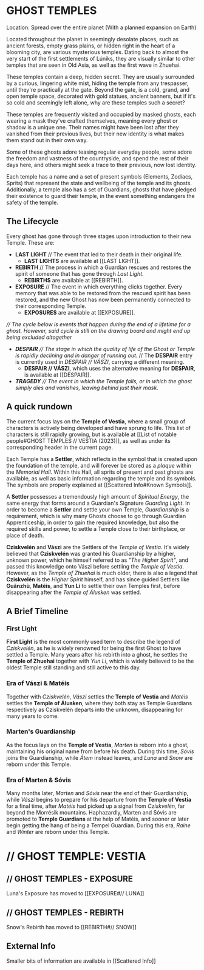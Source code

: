# GHOST TEMPLES
Location: Spread over the entire planet (With a planned expansion on Earth)
  
Located throughout the planet in seemingly desolate places, such as ancient forests, empty grass plains, or hidden right in the heart of a blooming city, are various mysterious temples. Dating back to almost the very start of the first settlements of Lúniks, they are visually similar to other temples that are seen in Old Asia, as well as the first wave in Zhuehai.
  
These temples contain a deep, hidden secret. They are usually surrounded by a curious, lingering white mist, hiding the temple from any trespasser, until they're practically at the gate. Beyond the gate, is a cold, grand, and open temple space, decorated with gold statues, ancient banners, but if it's so cold and seemingly left alone, why are these temples such a secret?  
  
These temples are frequently visited and occupied by masked ghosts, each wearing a mask they've crafted themselves, meaning every ghost or shadow is a unique one. Their names might have been lost after they vanished from their previous lives, but their new identity is what makes them stand out in their own way.  
  
Some of these ghosts adore teasing regular everyday people, some adore the freedom and vastness of the countryside, and spend the rest of their days here, and others might seek a trace to their previous, now lost identity. 
  
Each temple has a name and a set of present symbols (Elements, Zodiacs, Sprits) that represent the state and wellbeing of the temple and its ghosts. Additionally, a temple also has a set of Guardians, ghosts that have pledged their existence to guard their temple, in the event something endangers the safety of the temple.  

## The Lifecycle
Every ghost has gone through three stages upon introduction to their new Temple. These are:
- **LAST LIGHT** // The event that led to their death in their original life.
	- **LAST LIGHTS** are available at [[LAST LIGHT]].
- **REBIRTH** // The process in which a Guardian rescues and restores the spirit of someone that has gone through *Last Light*.
	- **REBIRTHS** are available at [[REBIRTH]].
- **EXPOSURE** // The event in which everything clicks together. Every memory that was able to be restored from the rescued spirit has been restored, and the new Ghost has now been permanently connected to their corresponding Temple. 
	- **EXPOSURES** are available at [[EXPOSURE]].

*// The cycle below is events that happen during the end of a lifetime for a ghost. However, said cycle is still on the drawing board and might end up being excluded altogether*

- ***DESPAIR** // The stage in which the quality of life of the Ghost or Temple is rapidly declining and in danger of running out.* // The **DESPAIR** entry is currently used in *DESPAIR // VÁSZI*, carrying a different meaning.
	- **DESPAIR // VÁSZI**, which uses the alternative meaning for **DESPAIR**, is available at [[DESPAIR]].
- ***TRAGEDY** // The event in which the Temple falls, or in which the ghost simply dies and vanishes, leaving behind just their mask.*

## A quick rundown
The current focus lays on the **Temple of Vestia**, where a small group of characters is actively being developed and have sprung to life. This list of characters is still rapidly growing, but is available at [[List of notable people#GHOST TEMPLES // VESTIA (2023)]], as well as under its corresponding header in the current page. 

Each Temple has a **Settler**, which reflects in the symbol that is created upon the foundation of the temple, and will forever be stored as a *plaque* within the *Memorial Hall*. Within this Hall, all sprits of present and past ghosts are available, as well as basic information regarding the temple and its symbols. The symbols are properly explained at [[Scattered Info#Known Symbols]].

A **Settler** possesses a tremendously high amount of *Spiritual Energy*, the same energy that forms around a Guardian's Signature *Guarding Light*. In order to become a **Settler** and settle your own Temple, *Guardianship* is a requirement, which is why many Ghosts choose to go through Guardian Apprenticeship, in order to gain the required knowledge, but also the required skills and power, to settle a Temple close to their birthplace, or place of death. 

**Cziskvelén** and **Vászi** are the Settlers of the *Temple of Vestia*. It's widely believed that **Cziskvelén** was granted his Guardianship by a higher, unknown power, which he himself referred to as *"The Higher Spirit"*, and passed this knowledge onto Vászi before settling the *Temple of Vestia*. However, as the *Temple of Zhuehai* is much older, there is also a legend that **Cziskvelén** is the *Higher Spirit* himself, and has since guided Settlers like **Guǎnzhù**, **Matéis**, and **Yun Li** to settle their own Temples first, before disappearing after the *Temple of Álusken* was settled.

## A Brief Timeline
### First Light
**First Light** is the most commonly used term to describe the legend of *Cziskvelén*, as he is widely renowned for being the first Ghost to have settled a Temple. Many years after his rebirth into a ghost, he settles the **Temple of Zhuehai** together with *Yun Li*, which is widely believed to be the oldest Temple still standing and still active to this day.
### Era of Vászi & Matéis
Together with *Cziskvelén*, *Vászi* settles the **Temple of Vestia** and *Matéis* settles the **Temple of Álusken**, where they both stay as Temple Guardians respectively as Cziskvelén departs into the unknown, disappearing for many years to come.
### Marten's Guardianship 
As the focus lays on the **Temple of Vestia**, *Marten* is reborn into a ghost, maintaining his original name from before his death. During this time, *Sóvis* joins the Guardianship, while *Átem* instead leaves, and *Luna* and *Snow* are reborn under this Temple.
### Era of Marten & Sóvis
Many months later, *Marten* and *Sóvis* near the end of their Guardianship, while *Vászi* begins to prepare for his departure from the **Temple of Vestia** for a final time, after *Matéis* had picked up a signal from *Cziskvelén*, far beyond the Morrésik mountains. Haphazardly, Marten and Sóvis are promoted to **Temple Guardians** at the help of Matéis, and sooner or later begin getting the hang of being a Tempel Guardian. During this era, *Raine* and *Winter* are reborn under this Temple.


# // GHOST TEMPLE: VESTIA  

## // GHOST TEMPLES - EXPOSURE

Luna's Exposure has moved to [[EXPOSURE#// LUNA]]
## // GHOST TEMPLES - REBIRTH

Snow's Rebirth has moved to [[REBIRTH#// SNOW]]
## External Info
Smaller bits of information are available in [[Scattered Info]]
